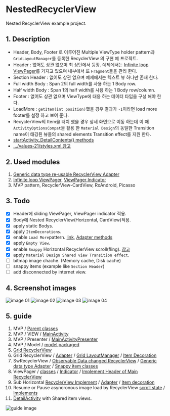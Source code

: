 # NestedRecyclerView
Nested RecyclerView example project.

## 1. Description  
- Header, Body, Footer 로 이루어진 Multiple ViewType holder pattern과 `GridLayoutManager`를 등록한 RecyclerView 의 구현 예 프로젝트. 
 - Header : 없어도 상관 없으며 최 상단에서 등장. 예제에서는 [Infinite loop ViewPager](https://github.com/ksu3101/NestedRecyclerView/blob/master/app/src/main/java/kr/swkang/nestedrecyclerview/utils/viewpagers/InfiniteViewPager.java)를 가지고 있으며 내부에서 또 `Fragment`들을 관리 한다. 
 - Section Header : 없어도 상관 없으며 예제에서는 텍스트 뷰 하나만 존재 한다. 
 - Full width Body : Span 2의 full width를 사용 하는 1 Body row. 
 - Half width Body : Span 1의 half width를 사용 하는 1 Body row/column. 
 - Footer : 없어도 상관 없으며 ViewType에 대응 하는 데이터 타입을 구성 해야 한다. 
 - LoadMore  : `getItem(int position)`했을 경우 결과가 `-1`이라면 load more footer를 설정 하고 보여 준다. 
- RecyclerView의 Item을 터치 했을 경우 상세 화면으로 이동 하는데 이 때 `ActivityOptionsCompat`을 활용 한 `Material Design`의 동일한 Transition name이 태깅된 뷰들의 shared elements Transition effect를 지원 한다. 
 - [startActivity_DetailContents() methods](https://github.com/ksu3101/NestedRecyclerView/blob/master/app/src/main/java/kr/swkang/nestedrecyclerview/utils/BaseActivity.java#L64)
 - [.../values-21/styles.xml 참고](https://github.com/ksu3101/NestedRecyclerView/blob/master/app/src/main/res/values-v21/styles.xml)  

## 2. Used modules
1. [Generic data type re-usable RecyclerView Adapter](https://github.com/ksu3101/NestedRecyclerView/blob/master/app/src/main/java/kr/swkang/nestedrecyclerview/utils/SwRecyclerViewAdapter.java)  
2. [Infinite loop ViewPager](https://github.com/ksu3101/NestedRecyclerView/blob/master/app/src/main/java/kr/swkang/nestedrecyclerview/utils/viewpagers/InfiniteViewPager.java), [ViewPager Indicator](https://github.com/ksu3101/NestedRecyclerView/blob/master/app/src/main/java/kr/swkang/nestedrecyclerview/utils/viewpagers/pagerindicator/ViewPagerIndicator.java)  
3. MVP pattern, RecyclerView-CardView, RxAndroid, Picasso    


## 3. Todo   
- [x] Header에 sliding ViewPager, ViewPager indicator 적용.  
- [x] Body에 Nested RecyclerView(Horizontal, CardView)적용. 
- [x] apply static Bodys.    
- [x] apply `ItemDecorations`. 
- [x] enable `Load More`pattern. [link](https://github.com/ksu3101/NestedRecyclerView/blob/master/app/src/main/java/kr/swkang/nestedrecyclerview/main/MainActivity.java#L100), [Adapter methods](https://github.com/ksu3101/NestedRecyclerView/blob/master/app/src/main/java/kr/swkang/nestedrecyclerview/main/list/MainRvAdapter.java#L172)
- [x] apply `Empty View`. 
- [x] enable `Snappy` Horizontal RecyclerView scroll(fling). [참고](http://stackoverflow.com/questions/26370289/snappy-scrolling-in-recyclerview)
- [x] apply `Material Design Shared view Transition effect`.   
- [ ] bitmap image chache. (Memory cache, Disk cache)
- [ ] snappy items (example like `Section Header`)  
- [ ] add disconnected by internet view. 

## 4. Screenshot images
![image 01](https://github.com/ksu3101/TIL/blob/master/Android/images/nestedrv_img01.png)
![image 02](https://github.com/ksu3101/TIL/blob/master/Android/images/nestedrv_img02.png)
![image 03](https://github.com/ksu3101/TIL/blob/master/Android/images/nestedrv_img03.png)
![image 04](https://github.com/ksu3101/TIL/blob/master/Android/images/nestedrv_img04.png)

## 5. guide
 1. MVP / [Parent classes](https://github.com/ksu3101/NestedRecyclerView/tree/master/app/src/main/java/kr/swkang/nestedrecyclerview/utils/mvp)
 2. MVP / VIEW / [MainActivity](https://github.com/ksu3101/NestedRecyclerView/blob/master/app/src/main/java/kr/swkang/nestedrecyclerview/main/MainActivity.java) 
 3. MVP / Presenter / [MainActivityPresenter](https://github.com/ksu3101/NestedRecyclerView/blob/master/app/src/main/java/kr/swkang/nestedrecyclerview/main/MainActivityPresenter.java)
 4. MVP / Model / [model packaged](https://github.com/ksu3101/NestedRecyclerView/tree/master/app/src/main/java/kr/swkang/nestedrecyclerview/main/list/model)
 5. [Grid RecyclerView](https://github.com/ksu3101/NestedRecyclerView/blob/master/app/src/main/java/kr/swkang/nestedrecyclerview/main/MainActivity.java#L60)
 6. Grid RecyclerView / [Adapter](https://github.com/ksu3101/NestedRecyclerView/blob/master/app/src/main/java/kr/swkang/nestedrecyclerview/main/list/MainRvAdapter.java) / [Grid LayoutManager](https://github.com/ksu3101/NestedRecyclerView/blob/master/app/src/main/java/kr/swkang/nestedrecyclerview/main/MainActivity.java#L63) / [Item Decoration](https://github.com/ksu3101/NestedRecyclerView/blob/master/app/src/main/java/kr/swkang/nestedrecyclerview/main/list/MainRvItemDecoration.java)
 7. SwRecyclerView / [Observable Data changed RecyclerView](https://github.com/ksu3101/NestedRecyclerView/blob/master/app/src/main/java/kr/swkang/nestedrecyclerview/utils/rvs/SwRecyclerView.java) / [Generic data type Adapter](https://github.com/ksu3101/NestedRecyclerView/blob/master/app/src/main/java/kr/swkang/nestedrecyclerview/utils/rvs/SwRecyclerViewAdapter.java) / [Snappy item classes](https://github.com/ksu3101/NestedRecyclerView/tree/master/app/src/main/java/kr/swkang/nestedrecyclerview/utils/rvs/snappy)
 8. ViewPager / [classes](https://github.com/ksu3101/NestedRecyclerView/tree/master/app/src/main/java/kr/swkang/nestedrecyclerview/utils/viewpagers) / [Indicator](https://github.com/ksu3101/NestedRecyclerView/tree/master/app/src/main/java/kr/swkang/nestedrecyclerview/utils/viewpagers/pagerindicator) / [Implement Header of Main RecyclerView](https://github.com/ksu3101/NestedRecyclerView/blob/master/app/src/main/java/kr/swkang/nestedrecyclerview/main/list/MainRvAdapter.java#L83)
 9. Sub Horizontal [RecyclerView Implement](https://github.com/ksu3101/NestedRecyclerView/blob/master/app/src/main/java/kr/swkang/nestedrecyclerview/main/list/MainRvAdapter.java#L100) / [Adapter](https://github.com/ksu3101/NestedRecyclerView/blob/master/app/src/main/java/kr/swkang/nestedrecyclerview/main/list/SectionRvAdapter.java) / [Item decoration](https://github.com/ksu3101/NestedRecyclerView/blob/master/app/src/main/java/kr/swkang/nestedrecyclerview/main/list/SubHorRvItemDecoration.java)
 10. Resume or Pause asyncronous image load by RecyclerView [scroll state](https://github.com/ksu3101/NestedRecyclerView/blob/master/app/src/main/java/kr/swkang/nestedrecyclerview/utils/rvs/SwOnScrollListener.java) / [Implements](https://github.com/ksu3101/NestedRecyclerView/blob/master/app/src/main/java/kr/swkang/nestedrecyclerview/main/MainActivity.java#L109)
 11. [DetailActivity](https://github.com/ksu3101/NestedRecyclerView/blob/master/app/src/main/java/kr/swkang/nestedrecyclerview/detail/DetailActivity.java) with Shared item views. 


![guide image](https://github.com/ksu3101/TIL/blob/master/Android/images/nested_rv_guide.png)

